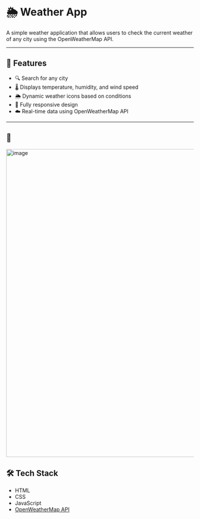 # 🌦️ Weather App

A simple weather application that allows users to check the current weather of any city using the OpenWeatherMap API.

---

## 🚀 Features

- 🔍 Search for any city
- 🌡️ Displays temperature, humidity, and wind speed
- 🌦️ Dynamic weather icons based on conditions
- 📱 Fully responsive design
- ☁️ Real-time data using OpenWeatherMap API

---

## 📸 

<img width="1402" height="827" alt="image" src="https://github.com/user-attachments/assets/0bb3827f-31c4-4bc4-b0b2-bb7f82a30dfb" />

## 🛠️ Tech Stack

- HTML
- CSS
- JavaScript
- [OpenWeatherMap API](openweathermap.org)



